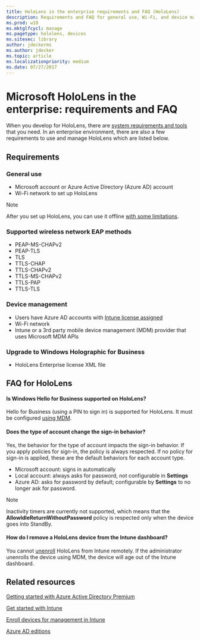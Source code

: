 ```yaml
---
title: HoloLens in the enterprise requirements and FAQ (HoloLens)
description: Requirements and FAQ for general use, Wi-Fi, and device management for HoloLens in the enterprise.
ms.prod: w10
ms.mktglfcycl: manage
ms.pagetype: hololens, devices
ms.sitesec: library
author: jdeckerms
ms.author: jdecker
ms.topic: article
ms.localizationpriority: medium
ms.date: 07/27/2017
---
```


# Microsoft HoloLens in the enterprise: requirements and FAQ

When you develop for HoloLens, there are [system requirements and tools](https://developer.microsoft.com/windows/mixed-reality/install_the_tools) that you need. In an enterprise environment, there are also a few requirements to use and manage HoloLens which are listed below.

## Requirements

### General use
- Microsoft account or Azure Active Directory (Azure AD) account
- Wi-Fi network to set up HoloLens

>[!NOTE]
>After you set up HoloLens, you can use it offline [with some limitations](https://support.microsoft.com/help/12645/hololens-use-hololens-offline).


### Supported wireless network EAP methods 
- PEAP-MS-CHAPv2
- PEAP-TLS
- TLS 
- TTLS-CHAP
- TTLS-CHAPv2
- TTLS-MS-CHAPv2
- TTLS-PAP
- TTLS-TLS

### Device management 
   - Users have Azure AD accounts with [Intune license assigned](https://docs.microsoft.com/intune/get-started/start-with-a-paid-subscription-to-microsoft-intune-step-4)
   - Wi-Fi network
   - Intune or a 3rd party mobile device management (MDM) provider that uses Microsoft MDM APIs
   
### Upgrade to Windows Holographic for Business 
- HoloLens Enterprise license XML file


## FAQ for HoloLens

#### Is Windows Hello for Business supported on HoloLens?

Hello for Business (using a PIN to sign in) is supported for HoloLens. It must be configured [using MDM](hololens-enroll-mdm.md).

#### Does the type of account change the sign-in behavior?

Yes, the behavior for the type of account impacts the sign-in behavior. If you apply policies for sign-in, the policy is always respected. If no policy for sign-in is applied, these are the default behaviors for each account type.

- Microsoft account: signs in automatically
- Local account: always asks for password, not configurable in **Settings**
- Azure AD: asks for password by default; configurable by **Settings** to no longer ask for password. 

>[!NOTE]
>Inactivity timers are currently not supported, which means that the **AllowIdleReturnWithoutPassword** policy is respected only when the device goes into StandBy. 


#### How do I remove a HoloLens device from the Intune dashboard?

You cannot [unenroll](https://docs.microsoft.com/intune-user-help/unenroll-your-device-from-intune-windows) HoloLens from Intune remotely. If the administrator unenrolls the device using MDM, the device will age out of the Intune dashboard.


## Related resources

[Getting started with Azure Active Directory Premium](https://azure.microsoft.com/documentation/articles/active-directory-get-started-premium/)

[Get started with Intune](https://docs.microsoft.com/intune/understand-explore/get-started-with-a-30-day-trial-of-microsoft-intune)

[Enroll devices for management in Intune](https://docs.microsoft.com/intune/deploy-use/enroll-devices-in-microsoft-intune#supported-device-platforms)

[Azure AD editions](https://azure.microsoft.com/documentation/articles/active-directory-editions/)

